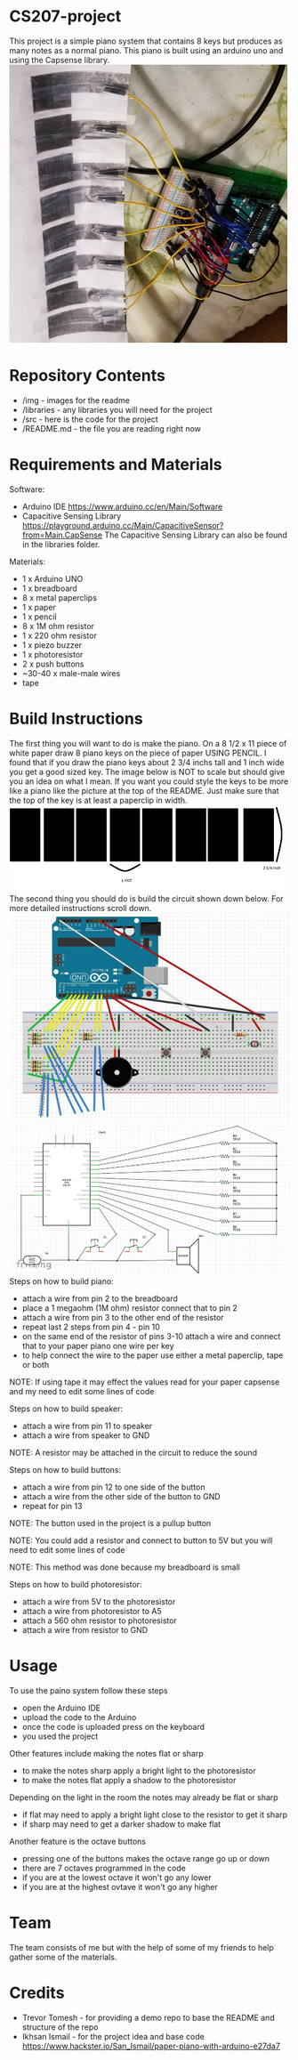 # CS207-project
This project is a simple piano system that contains 8 keys but produces as many notes as a normal piano. This piano is built using an arduino uno and using the Capsense library.
<img src=https://github.com/weaselsanddragon/CS207-project/blob/master/img/project.jpg width="500" height="500">
# Repository Contents
- /img - images for the readme
- /libraries - any libraries you will need for the project
- /src - here is the code for the project
- /README.md - the file you are reading right now
# Requirements and Materials
Software:
- Arduino IDE https://www.arduino.cc/en/Main/Software
- Capacitive Sensing Library https://playground.arduino.cc/Main/CapacitiveSensor?from=Main.CapSense
The Capacitive Sensing Library can also be found in the libraries folder.

Materials:
- 1 x Arduino UNO
- 1 x breadboard
- 8 x metal paperclips
- 1 x paper
- 1 x pencil
- 8 x 1M ohm resistor
- 1 x 220 ohm resistor
- 1 x piezo buzzer
- 1 x photoresistor
- 2 x push buttons
- ~30-40 x male-male wires
- tape
# Build Instructions
The first thing you will want to do is make the piano. On a 8 1/2 x 11 piece of white paper draw 8 piano keys on the piece of paper USING PENCIL. I found that if you draw the piano keys about 2 3/4 inchs tall and 1 inch wide you get a good sized key. The image below is NOT to scale but should give you an idea on what I mean. If you want you could style the keys to be more like a piano like the picture at the top of the README. Just make sure that the top of the key is at least a paperclip in width.
![image of rough piano](https://github.com/weaselsanddragon/CS207-project/blob/master/img/rough%20keyboard.jpg)
The second thing you should do is build the circuit shown down below. For more detailed instructions scroll down.
![image of arduino](https://github.com/weaselsanddragon/CS207-project/blob/master/img/diagram.JPG)
![image of schematic](https://github.com/weaselsanddragon/CS207-project/blob/master/img/diagram2.JPG)
Steps on how to build piano:
- attach a wire from pin 2 to the breadboard
- place a 1 megaohm (1M ohm) resistor connect that to pin 2
- attach a wire from pin 3 to the other end of the resistor
- repeat last 2 steps from pin 4 - pin 10
- on the same end of the resistor of pins 3-10 attach a wire and connect that to your paper piano one wire per key
- to help connect the wire to the paper use either a metal paperclip, tape or both

NOTE: If using tape it may effect the values read for your paper capsense and my need to edit some lines of code

Steps on how to build speaker:
- attach a wire from pin 11 to speaker
- attach a wire from speaker to GND

NOTE: A resistor may be attached in the circuit to reduce the sound

Steps on how to build buttons:
- attach a wire from pin 12 to one side of the button
- attach a wire from the other side of the button to GND
- repeat for pin 13

NOTE: The button used in the project is a pullup button

NOTE: You could add a resistor and connect to button to 5V but you will need to edit some lines of code

NOTE: This method was done because my breadboard is small

Steps on how to build photoresistor:
- attach a wire from 5V to the photoresistor
- attach a wire from photoresistor to A5
- attach a 560 ohm resistor to photoresistor
- attach a wire from resistor to GND

# Usage
To use the paino system follow these steps
- open the Arduino IDE
- upload the code to the Arduino
- once the code is uploaded press on the keyboard
- you used the project

Other features include making the notes flat or sharp
- to make the notes sharp apply a bright light to the photoresistor
- to make the notes flat apply a shadow to the photoresistor

Depending on the light in the room the notes may already be flat or sharp
- if flat may need to apply a bright light close to the resistor to get it sharp
- if sharp may need to get a darker shadow to make flat

Another feature is the octave buttons
- pressing one of the buttons makes the octave range go up or down
- there are 7 octaves programmed in the code
- if you are at the lowest octave it won't go any lower
- if you are at the highest ovtave it won't go any higher
# Team
The team consists of me but with the help of some of my friends to help gather some of the materials.
# Credits
- Trevor Tomesh - for providing a demo repo to base the README and structure of the repo
- Ikhsan Ismail - for the project idea and base code https://www.hackster.io/San_Ismail/paper-piano-with-arduino-e27da7
